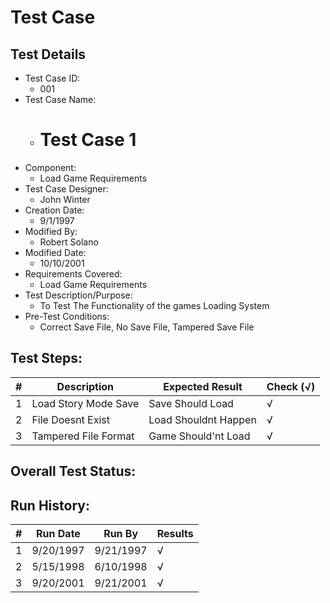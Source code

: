 # Test Case 

## Test Details

* Test Case ID:
  * 001
* Test Case Name:
  * # Test Case 1
* Component: 
  * Load Game Requirements
* Test Case Designer:
  * John Winter
* Creation Date:
  * 9/1/1997
* Modified By:
  * Robert Solano
* Modified Date:
  * 10/10/2001
* Requirements Covered:
  * Load Game Requirements
* Test Description/Purpose:
  * To Test The Functionality of the games Loading System
* Pre-Test Conditions:
  * Correct Save File, No Save File, Tampered Save File
## Test Steps: 
| # | Description | Expected Result | Check (√) |
| --- | --- | --- | --- |
| 1 |Load Story Mode Save | Save Should Load | √ |			
| 2 | File Doesnt Exist| Load Shouldnt Happen | √ |			
| 3 | Tampered File Format| Game Should'nt Load | √ |			


## Overall Test Status:



## Run History:
| # |	Run Date |	Run By |	Results |
| --- | --- | --- | --- |
| 1 |9/20/1997 | 9/21/1997| √ |			
| 2 |5/15/1998 |6/10/1998 |√ |			
| 3 |9/20/2001 | 9/21/2001| √ |			

